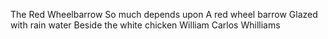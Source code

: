 The Red Wheelbarrow
So much depends upon
A red wheel barrow
Glazed with rain water
Beside the white chicken 
William Carlos Whilliams 

